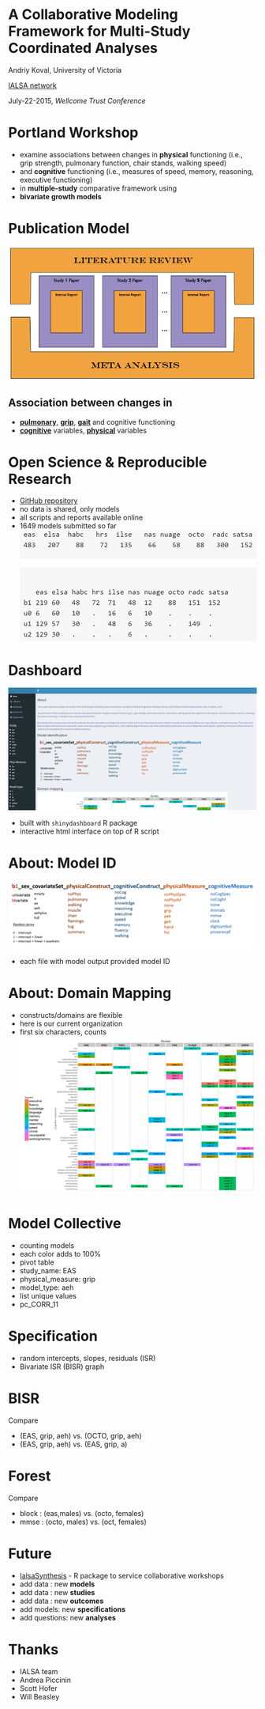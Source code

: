 <style type="text/css">
.small-code pre code {
   font-size: 1.1em;
}
</style>

A Collaborative Modeling Framework for Multi-Study Coordinated Analyses
========================================================
Andriy Koval, University of Victoria

[IALSA network](http://ialsa.org)

July-22-2015, *Wellcome Trust Conference*

Portland Workshop
======
-  examine associations between changes in **physical** functioning
 (i.e., grip strength, pulmonary function, chair stands, walking speed)
-  and **cognitive** functioning (i.e., measures of speed, memory, reasoning, executive functioning)
- in **multiple-study** comparative framework using
- **bivariate growth models**


Publication Model
======
![pub](test.png)
## Association between changes in
- [**pulmonary**](./projects/pulmonary/README.md), [**grip**](./projects/grip/README.md),  [**gait**](./projects/gait/README.md) and cognitive functioning
- [**cognitive**](./projects/cognitive/README.md) variables,  [**physical**](./projects/physical/README.md) variables

Open Science & Reproducible Research
====

- [GitHub repository](https://github.com/IALSA/IALSA-2015-Portland)
- no data is shared, only models
- all scripts and reports available online
- 1649 models submitted so far
![counts_table](counts_table.png)


Dashboard
===
![dashboard](dashboard.png)
- built with ```shinydashboard``` R package
- interactive html interface on top of R script

About: Model ID
===
![naming](model_naming_convention.png)

- each file with model output provided model ID


About: Domain Mapping
====
- constructs/domains are flexible
- here is our current organization
- first six characters, counts
![domain map](domain_map-1.png)


Model Collective
====
 - counting models
 - each color adds to 100%
 - pivot table
  - study_name: EAS
  - physical_measure: grip
  - model_type: aeh
  - list unique values
  - pc_CORR_11

Specification
===
- random intercepts, slopes, residuals (ISR)
- Bivariate ISR (BISR) graph


BISR
===

Compare
- (EAS, grip, aeh) vs. (OCTO, grip, aeh)
- (EAS, grip, aeh) vs. (EAS, grip, a)


Forest
===

Compare

- block : (eas,males) vs. (octo, females)
- mmse : (octo, males) vs. (oct, females)


Future
===
 - [IalsaSynthesis](https://github.com/IALSA/IalsaSynthesis/blob/master/README.md) - R package to service collaborative workshops
 - add data : new **models**
 - add data : new **studies**
 - add data : new **outcomes**
 - add models: new **specifications**
 - add questions: new **analyses**



Thanks
====
- IALSA team
- Andrea Piccinin
- Scott Hofer
- Will Beasley







